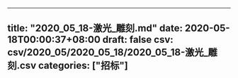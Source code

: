 
---
title: "2020_05_18-激光_雕刻.md"
date: 2020-05-18T00:00:37+08:00
draft: false
csv: csv/2020_05/2020_05_18/2020_05_18-激光_雕刻.csv
categories: ["招标"]
---
